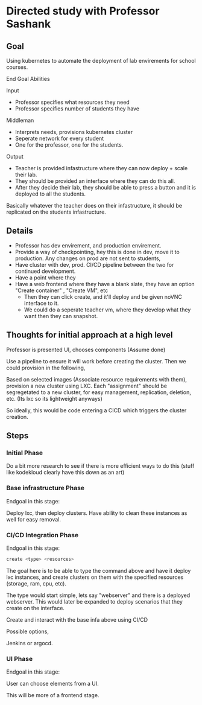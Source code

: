 # Directed study with Professor Sashank


## Goal

Using kubernetes to automate the deployment of lab envirements for school courses.

End Goal Abilities


Input
- Professor specifies what resources they need
- Professor specifies number of students they have


Middleman
- Interprets needs, provisions kubernetes cluster
- Seperate network for every student
- One for the professor, one for the students.


Output
- Teacher is provided infastructure where they can now deploy + scale their lab.
- They should be provided an interface where they can do this all.
- After they decide their lab, they should be able to press a button and it is deployed to all the students.


Basically whatever the teacher does on their infastructure, it should be replicated on the students infastructure.

## Details


- Professor has dev envirement, and production envirement.
- Provide a way of checkpointing, hey this is done in dev, move it to production. Any changes on prod are not sent to students, 
- Have cluster with dev, prod. CI/CD pipeline between the two for continued development.
- Have a point where they 
- Have a web frontend where they have a blank slate, they have an option "Create container" , "Create VM", etc
  - Then they can click create, and it'll deploy and be given noVNC interface to it.
  - We could do a seperate teacher vm, where they develop what they want then they can snapshot.


## Thoughts for initial approach at a high level

Professor is presented UI, chooses components (Assume done)

Use a pipeline to ensure it will work before creating the cluster. Then we could provision in the following,

Based on selected images (Associate resource requirements with them), provision a new cluster using LXC. Each "assignment" should be segregetated to a new cluster, for easy management, replication, deletion, etc. (Its lxc so its lightweight anyways)

So ideally, this would be code entering a CICD which triggers the cluster creation.


## Steps


### Initial Phase

Do a bit more research to see if there is more efficient ways to do this (stuff like kodekloud clearly have this down as an art)

### Base infrastructure Phase

Endgoal in this stage:

Deploy lxc, then deploy clusters. Have ability to clean these instances as well for easy removal. 

### CI/CD Integration Phase

Endgoal in this stage:

```bash
create <type> <resources>
```

The goal here is to be able to type the command above and have it deploy lxc instances, and create clusters on them with the specified resources (storage, ram, cpu, etc).

The type would start simple, lets say "webserver" and there is a deployed webserver. This would later be expanded to deploy scenarios that they create on the interface.

Create and interact with the base infa above using CI/CD

Possible options,

Jenkins or argocd.


### UI Phase

Endgoal in this stage:

User can choose elements from a UI.

This will be more of a frontend stage.

